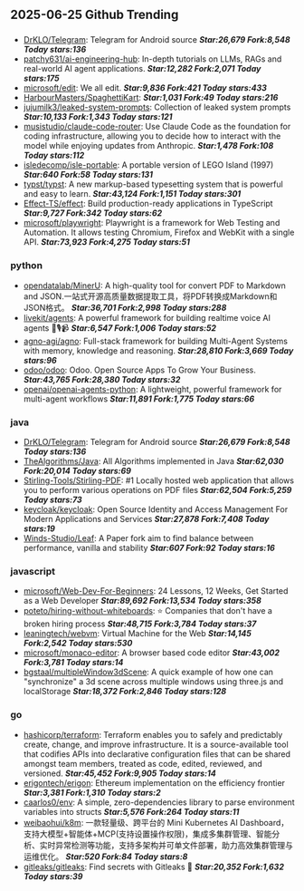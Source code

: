 ## 2025-06-25 Github Trending

### 
* [DrKLO/Telegram](https://github.com/DrKLO/Telegram): Telegram for Android source ***Star:26,679 Fork:8,548 Today stars:136***
* [patchy631/ai-engineering-hub](https://github.com/patchy631/ai-engineering-hub): In-depth tutorials on LLMs, RAGs and real-world AI agent applications. ***Star:12,282 Fork:2,071 Today stars:175***
* [microsoft/edit](https://github.com/microsoft/edit): We all edit. ***Star:9,836 Fork:421 Today stars:433***
* [HarbourMasters/SpaghettiKart](https://github.com/HarbourMasters/SpaghettiKart):  ***Star:1,031 Fork:49 Today stars:216***
* [jujumilk3/leaked-system-prompts](https://github.com/jujumilk3/leaked-system-prompts): Collection of leaked system prompts ***Star:10,133 Fork:1,343 Today stars:121***
* [musistudio/claude-code-router](https://github.com/musistudio/claude-code-router): Use Claude Code as the foundation for coding infrastructure, allowing you to decide how to interact with the model while enjoying updates from Anthropic. ***Star:1,478 Fork:108 Today stars:112***
* [isledecomp/isle-portable](https://github.com/isledecomp/isle-portable): A portable version of LEGO Island (1997) ***Star:640 Fork:58 Today stars:131***
* [typst/typst](https://github.com/typst/typst): A new markup-based typesetting system that is powerful and easy to learn. ***Star:43,124 Fork:1,151 Today stars:301***
* [Effect-TS/effect](https://github.com/Effect-TS/effect): Build production-ready applications in TypeScript ***Star:9,727 Fork:342 Today stars:62***
* [microsoft/playwright](https://github.com/microsoft/playwright): Playwright is a framework for Web Testing and Automation. It allows testing Chromium, Firefox and WebKit with a single API. ***Star:73,923 Fork:4,275 Today stars:51***

### python
* [opendatalab/MinerU](https://github.com/opendatalab/MinerU): A high-quality tool for convert PDF to Markdown and JSON.一站式开源高质量数据提取工具，将PDF转换成Markdown和JSON格式。 ***Star:36,701 Fork:2,998 Today stars:288***
* [livekit/agents](https://github.com/livekit/agents): A powerful framework for building realtime voice AI agents 🤖🎙️📹 ***Star:6,547 Fork:1,006 Today stars:52***
* [agno-agi/agno](https://github.com/agno-agi/agno): Full-stack framework for building Multi-Agent Systems with memory, knowledge and reasoning. ***Star:28,810 Fork:3,669 Today stars:96***
* [odoo/odoo](https://github.com/odoo/odoo): Odoo. Open Source Apps To Grow Your Business. ***Star:43,765 Fork:28,380 Today stars:32***
* [openai/openai-agents-python](https://github.com/openai/openai-agents-python): A lightweight, powerful framework for multi-agent workflows ***Star:11,891 Fork:1,775 Today stars:66***

### java
* [DrKLO/Telegram](https://github.com/DrKLO/Telegram): Telegram for Android source ***Star:26,679 Fork:8,548 Today stars:136***
* [TheAlgorithms/Java](https://github.com/TheAlgorithms/Java): All Algorithms implemented in Java ***Star:62,030 Fork:20,014 Today stars:69***
* [Stirling-Tools/Stirling-PDF](https://github.com/Stirling-Tools/Stirling-PDF): #1 Locally hosted web application that allows you to perform various operations on PDF files ***Star:62,504 Fork:5,259 Today stars:73***
* [keycloak/keycloak](https://github.com/keycloak/keycloak): Open Source Identity and Access Management For Modern Applications and Services ***Star:27,878 Fork:7,408 Today stars:19***
* [Winds-Studio/Leaf](https://github.com/Winds-Studio/Leaf): A Paper fork aim to find balance between performance, vanilla and stability ***Star:607 Fork:92 Today stars:16***

### javascript
* [microsoft/Web-Dev-For-Beginners](https://github.com/microsoft/Web-Dev-For-Beginners): 24 Lessons, 12 Weeks, Get Started as a Web Developer ***Star:89,692 Fork:13,534 Today stars:358***
* [poteto/hiring-without-whiteboards](https://github.com/poteto/hiring-without-whiteboards): ⭐️ Companies that don't have a broken hiring process ***Star:48,715 Fork:3,784 Today stars:37***
* [leaningtech/webvm](https://github.com/leaningtech/webvm): Virtual Machine for the Web ***Star:14,145 Fork:2,542 Today stars:530***
* [microsoft/monaco-editor](https://github.com/microsoft/monaco-editor): A browser based code editor ***Star:43,002 Fork:3,781 Today stars:14***
* [bgstaal/multipleWindow3dScene](https://github.com/bgstaal/multipleWindow3dScene): A quick example of how one can "synchronize" a 3d scene across multiple windows using three.js and localStorage ***Star:18,372 Fork:2,846 Today stars:128***

### go
* [hashicorp/terraform](https://github.com/hashicorp/terraform): Terraform enables you to safely and predictably create, change, and improve infrastructure. It is a source-available tool that codifies APIs into declarative configuration files that can be shared amongst team members, treated as code, edited, reviewed, and versioned. ***Star:45,452 Fork:9,905 Today stars:14***
* [erigontech/erigon](https://github.com/erigontech/erigon): Ethereum implementation on the efficiency frontier ***Star:3,381 Fork:1,310 Today stars:2***
* [caarlos0/env](https://github.com/caarlos0/env): A simple, zero-dependencies library to parse environment variables into structs ***Star:5,576 Fork:264 Today stars:11***
* [weibaohui/k8m](https://github.com/weibaohui/k8m): 一款轻量级、跨平台的 Mini Kubernetes AI Dashboard，支持大模型+智能体+MCP(支持设置操作权限)，集成多集群管理、智能分析、实时异常检测等功能，支持多架构并可单文件部署，助力高效集群管理与运维优化。 ***Star:520 Fork:84 Today stars:8***
* [gitleaks/gitleaks](https://github.com/gitleaks/gitleaks): Find secrets with Gitleaks 🔑 ***Star:20,352 Fork:1,632 Today stars:39***
